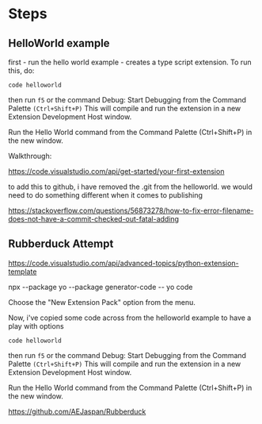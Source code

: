 # Steps

## HelloWorld example

first - run the hello world example - creates a type script extension. To run this, do:

```
code helloworld
```
then run `f5` or the command Debug: Start Debugging from the Command Palette `(Ctrl+Shift+P)` This will compile and run the extension in a new Extension Development Host window.

Run the Hello World command from the Command Palette (Ctrl+Shift+P) in the new window.

Walkthrough:

https://code.visualstudio.com/api/get-started/your-first-extension

to add this to github, i have removed the .git from the helloworld. we would need to do something different when it comes to publishing

https://stackoverflow.com/questions/56873278/how-to-fix-error-filename-does-not-have-a-commit-checked-out-fatal-adding

## Rubberduck Attempt

https://code.visualstudio.com/api/advanced-topics/python-extension-template

npx --package yo --package generator-code -- yo code

Choose the "New Extension Pack" option from the menu.

Now, i've copied some code across from the helloworld example to have a play with options


```
code helloworld
```
then run `f5` or the command Debug: Start Debugging from the Command Palette `(Ctrl+Shift+P)` This will compile and run the extension in a new Extension Development Host window.

Run the Hello World command from the Command Palette (Ctrl+Shift+P) in the new window.


https://github.com/AEJaspan/Rubberduck